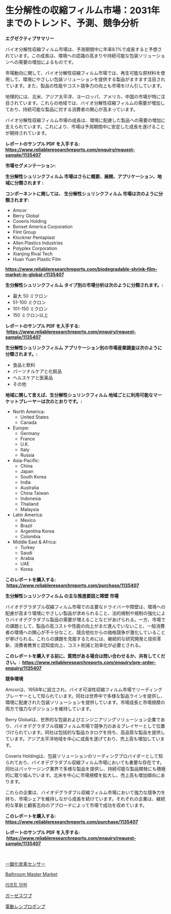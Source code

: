 <p><h1>生分解性の収縮フィルム市場：2031年までのトレンド、予測、競争分析</h1></p><p><strong>エグゼクティブサマリー</strong></p>
<p><p>バイオ分解性収縮フィルム市場は、予測期間中に年率8.1%で成長すると予想されています。この成長は、環境への認識の高まりや持続可能な包装ソリューションへの需要の増加によるものです。</p><p>市場動向に関して、バイオ分解性収縮フィルム市場では、再生可能な原材料を使用して、環境にやさしい包装ソリューションを提供する製品がますます注目されています。また、製品の性能やコスト競争力の向上も市場をけん引しています。</p><p>地理的には、北米、アジア太平洋、ヨーロッパ、アメリカ、中国の市場が特に注目されています。これらの地域では、バイオ分解性収縮フィルムの需要が増加しており、持続可能な製品に対する消費者の関心が高まっています。</p><p>バイオ分解性収縮フィルム市場の成長は、環境に配慮した製品への需要の増加に支えられています。これにより、市場は予測期間中に安定した成長を遂げることが期待されています。</p></p>
<p><strong>レポートのサンプル PDF を入手する: <a href="https://www.reliableresearchreports.com/enquiry/request-sample/1135407">https://www.reliableresearchreports.com/enquiry/request-sample/1135407</a></strong></p>
<p><strong>市場セグメンテーション:</strong></p>
<p><strong> 生分解性シュリンクフィルム 市場はさらに概要、展開、アプリケーション、地域に分類されます :</strong></p>
<p><strong>コンポーネントに関しては、 生分解性シュリンクフィルム 市場は次のように分類されます: &nbsp;</strong></p>
<p><ul><li>Amcor</li><li>Berry Global</li><li>Coveris Holding</li><li>Bonset America Corporation</li><li>Flint Group</li><li>Klockner Pentaplast</li><li>Allen Plastics Industries</li><li>Polyplex Corporation</li><li>Xianjing Rival Tech</li><li>Huan Yuan Plastic Film</li></ul></p>
<p><strong><a href="https://www.reliableresearchreports.com/biodegradable-shrink-film-market-in-global-r1135407">https://www.reliableresearchreports.com/biodegradable-shrink-film-market-in-global-r1135407</a></strong></p>
<p><strong> 生分解性シュリンクフィルム タイプ別の市場分析は次のように分類されます。:</strong></p>
<p><ul><li>最大 50 ミクロン</li><li>51-100 ミクロン</li><li>101-150 ミクロン</li><li>150 ミクロン以上</li></ul></p>
<p><strong>レポートのサンプル PDF を入手する: &nbsp;<a href="https://www.reliableresearchreports.com/enquiry/request-sample/1135407">https://www.reliableresearchreports.com/enquiry/request-sample/1135407</a></strong></p>
<p><strong> 生分解性シュリンクフィルム アプリケーション別の市場産業調査は次のように分類されます。:</strong></p>
<p><ul><li>食品と飲料</li><li>パーソナルケアと化粧品</li><li>ヘルスケアと医薬品</li><li>その他</li></ul></p>
<p><strong>地域に関して言えば、生分解性シュリンクフィルム 地域ごとに利用可能なマーケットプレーヤーは次のとおりです。:</strong></p>
<p><ul>
    <li>
        North America:
        <ul>
            <li>United States</li>
            <li>Canada</li>
        </ul>
    </li>
    <li>
        Europe:
        <ul>
            <li>Germany</li>
            <li>France</li>
            <li>U.K.</li>
            <li>Italy</li>
            <li>Russia</li>
        </ul>
    </li>
    <li>
        Asia-Pacific:
        <ul>
            <li>China</li>
            <li>Japan</li>
            <li>South Korea</li>
            <li>India</li>
            <li>Australia</li>
            <li>China Taiwan</li>
            <li>Indonesia</li>
            <li>Thailand</li>
            <li>Malaysia</li>
        </ul>
    </li>
    <li>
        Latin America:
        <ul>
            <li>Mexico</li>
            <li>Brazil</li>
            <li>Argentina Korea</li>
            <li>Colombia</li>
        </ul>
    </li>
    <li>
        Middle East & Africa:
        <ul>
            <li>Turkey</li>
            <li>Saudi</li>
            <li>Arabia</li>
            <li>UAE</li>
            <li>Korea</li>
        </ul>
    </li>
    </ul></p>
<p><strong>このレポートを購入する: &nbsp;<a href="https://www.reliableresearchreports.com/purchase/1135407">https://www.reliableresearchreports.com/purchase/1135407</a></strong></p>
<p><strong>生分解性シュリンクフィルム の主な推進要因と障壁 市場</strong></p>
<p><p>バイオデグラダブル収縮フィルム市場での主要なドライバーや障壁は、環境への配慮が高まり環境にやさしい製品が求められること、法的規制や規制の強化によりバイオデグラダブル製品の需要が増えることなどがあげられる。一方、市場での課題として、製品の高コストや性能の向上がまだ進んでいないこと、一般消費者の環境への関心が不十分なこと、競合他社からの価格競争が激化していることが挙げられる。これらの課題を克服するためには、継続的な研究開発と技術革新、消費者教育と認知度向上、コスト削減と効率化が必要とされる。</p></p>
<p><strong>このレポートを購入する前に、質問がある場合は問い合わせるか、共有してください。:&nbsp; <a href="https://www.reliableresearchreports.com/enquiry/pre-order-enquiry/1135407">https://www.reliableresearchreports.com/enquiry/pre-order-enquiry/1135407</a></strong></p>
<p><strong>競争環境</strong></p>
<p><p>Amcorは、1958年に設立され、バイオ可溶性収縮フィルム市場でリーディ​​ングプレーヤーとして知られています。同社は世界中で多様な製品ラインを提供し、環境に配慮された包装ソリューションを提供しています。市場成長と市場規模の両方で強力なポジションを維持しています。</p><p>Berry Globalは、世界的な包装およびエンジニアリングソリューション企業であり、バイオデグラダブル収縮フィルム市場で競争力のあるプレイヤーとして位置づけられています。同社は包括的な製品カタログを持ち、高品質な製品を提供しています。アジア太平洋地域を中心に成長を遂げており、売上高も増加しています。</p><p>Coveris Holdingは、包装ソリューションのリーディングプロバイダーとして知られており、バイオデグラダブル収縮フィルム市場においても重要な存在です。同社はパッケージング業界で多様な製品を提供し、持続可能な製品開発にも積極的に取り組んでいます。北米を中心に市場規模を拡大し、売上高も増加傾向にあります。</p><p>これらの企業は、バイオデグラダブル収縮フィルム市場において強力な競争力を持ち、市場シェアを維持しながら成長を続けています。それぞれの企業は、継続的な革新と顧客志向のアプローチによって市場で成功を収めています。</p></p>
<p><strong>このレポートを購入する: &nbsp; <a href="https://www.reliableresearchreports.com/purchase/1135407">https://www.reliableresearchreports.com/purchase/1135407</a></strong></p>
<p><strong>レポートのサンプル PDF を入手する: &nbsp;<a href="https://www.reliableresearchreports.com/enquiry/request-sample/1135407">https://www.reliableresearchreports.com/enquiry/request-sample/1135407</a></strong><strong></strong></p>
<p>&nbsp;</p>
<p><p><a href="https://medium.com/@barrymundy88/%E4%B8%80%E9%85%B8%E5%8C%96%E7%82%AD%E7%B4%A0%E3%82%BB%E3%83%B3%E3%82%B5%E3%83%BC%E5%B8%82%E5%A0%B4%E3%81%AF-%E5%B8%82%E5%A0%B4%E3%82%B7%E3%82%A7%E3%82%A2-%E5%B8%82%E5%A0%B4%E5%82%BE%E5%90%91-%E5%B8%82%E5%A0%B4%E6%88%90%E9%95%B7%E3%81%AB%E9%96%A2%E3%81%99%E3%82%8B%E6%83%85%E5%A0%B1%E3%82%92%E6%8F%90%E4%BE%9B%E3%81%97%E3%81%A6%E3%81%84%E3%81%BE%E3%81%99-82ff6236e242">一酸化炭素センサー</a></p><p><a href="https://github.com/Glendatilghmankmgz0rbhwpy/Market-Research-Report-List-2/blob/main/bathroom-master-market.md">Bathroom Master Market</a></p><p><a href="https://github.com/fernandotryO5lson96765/Market-Research-Report-List-1/blob/main/890325424510.md">리프트 덤퍼</a></p><p><a href="https://github.com/mreklxf44233/Market-Research-Report-List-1/blob/main/422483437461.md">ガーゼスワブ</a></p><p><a href="https://medium.com/@levihamilton5801940/%E9%9B%BB%E5%8B%95%E5%BE%80%E5%BE%A9%E3%83%9D%E3%83%B3%E3%83%97%E5%B8%82%E5%A0%B4%E3%83%AC%E3%83%9D%E3%83%BC%E3%83%88%E3%81%AF-%E3%81%93%E3%81%AE%E5%B8%82%E5%A0%B4%E3%81%AE%E6%9C%80%E6%96%B0%E3%81%AE%E3%83%88%E3%83%AC%E3%83%B3%E3%83%89%E3%82%84%E6%88%90%E9%95%B7%E6%A9%9F%E4%BC%9A%E3%82%92%E6%98%8E%E3%82%89%E3%81%8B%E3%81%AB%E3%81%97%E3%81%A6%E3%81%84%E3%81%BE%E3%81%99-d2c4f6135051">電動レシプロポンプ</a></p></p>